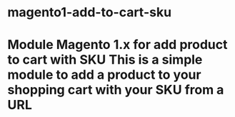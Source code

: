 # magento1-add-to-cart-sku
# Module Magento 1.x for add product to cart with SKU  This is a simple module to add a product to your shopping cart with your SKU from a URL
